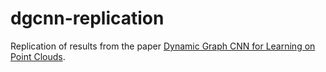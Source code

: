 # dgcnn-replication
Replication of results from the paper [Dynamic Graph CNN for Learning on Point Clouds](https://arxiv.org/abs/1801.07829).
